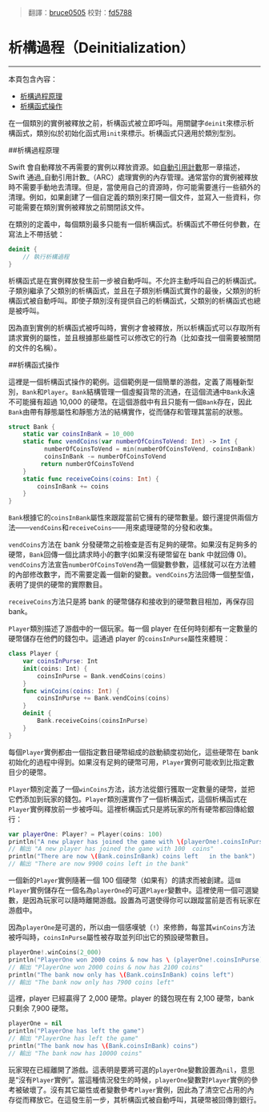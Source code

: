 > 翻譯：[bruce0505](https://github.com/bruce0505)
> 校對：[fd5788](https://github.com/fd5788)

# 析構過程（Deinitialization）
---------------------------

本頁包含內容：

- [析構過程原理](#how_deinitialization_works)
- [析構函式操作](#deinitializers_in_action)

在一個類別的實例被釋放之前，析構函式被立即呼叫。用關鍵字`deinit`來標示析構函式，類別似於初始化函式用`init`來標示。析構函式只適用於類別型別。

<a name="how_deinitialization_works"></a>
##析構過程原理

Swift 會自動釋放不再需要的實例以釋放資源。如[自動引用計數](16_Automatic_Reference_Counting.html)那一章描述，Swift 通過_自動引用計數_（ARC）處理實例的內存管理。通常當你的實例被釋放時不需要手動地去清理。但是，當使用自己的資源時，你可能需要進行一些額外的清理。例如，如果創建了一個自定義的類別來打開一個文件，並寫入一些資料，你可能需要在類別實例被釋放之前關閉該文件。

在類別的定義中，每個類別最多只能有一個析構函式。析構函式不帶任何參數，在寫法上不帶括號：

```swift
deinit {
    // 執行析構過程
}
```

析構函式是在實例釋放發生前一步被自動呼叫。不允許主動呼叫自己的析構函式。子類別繼承了父類別的析構函式，並且在子類別析構函式實作的最後，父類別的析構函式被自動呼叫。即使子類別沒有提供自己的析構函式，父類別的析構函式也總是被呼叫。

因為直到實例的析構函式被呼叫時，實例才會被釋放，所以析構函式可以存取所有請求實例的屬性，並且根據那些屬性可以修改它的行為（比如查找一個需要被關閉的文件的名稱）。

<a name="deinitializers_in_action"></a>
##析構函式操作

這裡是一個析構函式操作的範例。這個範例是一個簡單的游戲，定義了兩種新型別，`Bank`和`Player`。`Bank`結構管理一個虛擬貨幣的流通，在這個流通中`Bank`永遠不可能擁有超過 10,000 的硬幣。在這個游戲中有且只能有一個`Bank`存在，因此`Bank`由帶有靜態屬性和靜態方法的結構實作，從而儲存和管理其當前的狀態。

```swift
struct Bank {
    static var coinsInBank = 10_000
    static func vendCoins(var numberOfCoinsToVend: Int) -> Int {
          numberOfCoinsToVend = min(numberOfCoinsToVend, coinsInBank)
          coinsInBank -= numberOfCoinsToVend
         return numberOfCoinsToVend
    }
    static func receiveCoins(coins: Int) {
        coinsInBank += coins
    }
}
```

`Bank`根據它的`coinsInBank`屬性來跟蹤當前它擁有的硬幣數量。銀行還提供兩個方法——`vendCoins`和`receiveCoins`——用來處理硬幣的分發和收集。

`vendCoins`方法在 bank 分發硬幣之前檢查是否有足夠的硬幣。如果沒有足夠多的硬幣，`Bank`回傳一個比請求時小的數字(如果沒有硬幣留在 bank 中就回傳 0)。`vendCoins`方法宣告`numberOfCoinsToVend`為一個變數參數，這樣就可以在方法體的內部修改數字，而不需要定義一個新的變數。`vendCoins`方法回傳一個整型值，表明了提供的硬幣的實際數目。

`receiveCoins`方法只是將 bank 的硬幣儲存和接收到的硬幣數目相加，再保存回 bank。

`Player`類別描述了游戲中的一個玩家。每一個 player 在任何時刻都有一定數量的硬幣儲存在他們的錢包中。這通過 player 的`coinsInPurse`屬性來體現：

```swift
class Player {
    var coinsInPurse: Int
    init(coins: Int) {
        coinsInPurse = Bank.vendCoins(coins)
    }
    func winCoins(coins: Int) {
        coinsInPurse += Bank.vendCoins(coins)
    }
    deinit {
        Bank.receiveCoins(coinsInPurse)
    }
}
```


每個`Player`實例都由一個指定數目硬幣組成的啟動額度初始化，這些硬幣在 bank 初始化的過程中得到。如果沒有足夠的硬幣可用，`Player`實例可能收到比指定數目少的硬幣。

`Player`類別定義了一個`winCoins`方法，該方法從銀行獲取一定數量的硬幣，並把它們添加到玩家的錢包。`Player`類別還實作了一個析構函式，這個析構函式在`Player`實例釋放前一步被呼叫。這裡析構函式只是將玩家的所有硬幣都回傳給銀行：

```swift
var playerOne: Player? = Player(coins: 100)
println("A new player has joined the game with \(playerOne!.coinsInPurse) coins")
// 輸出 "A new player has joined the game with 100  coins"
println("There are now \(Bank.coinsInBank) coins left   in the bank")
// 輸出 "There are now 9900 coins left in the bank"
```

一個新的`Player`實例隨著一個 100 個硬幣（如果有）的請求而被創建。這`個Player`實例儲存在一個名為`playerOne`的可選`Player`變數中。這裡使用一個可選變數，是因為玩家可以隨時離開游戲。設置為可選使得你可以跟蹤當前是否有玩家在游戲中。

因為`playerOne`是可選的，所以由一個感嘆號（`!`）來修飾，每當其`winCoins`方法被呼叫時，`coinsInPurse`屬性被存取並列印出它的預設硬幣數目。

```swift
playerOne!.winCoins(2_000)
println("PlayerOne won 2000 coins & now has \ (playerOne!.coinsInPurse) coins")
// 輸出 "PlayerOne won 2000 coins & now has 2100 coins"
println("The bank now only has \(Bank.coinsInBank) coins left")
// 輸出 "The bank now only has 7900 coins left"
```

這裡，player 已經贏得了 2,000 硬幣。player 的錢包現在有 2,100 硬幣，bank 只剩余 7,900 硬幣。

```swift
playerOne = nil
println("PlayerOne has left the game")
// 輸出 "PlayerOne has left the game"
println("The bank now has \(Bank.coinsInBank) coins")
// 輸出 "The bank now has 10000 coins"
```

玩家現在已經離開了游戲。這表明是要將可選的`playerOne`變數設置為`nil`，意思是“沒有`Player`實例”。當這種情況發生的時候，`playerOne`變數對`Player`實例的參考被破壞了。沒有其它屬性或者變數參考`Player`實例，因此為了清空它占用的內存從而釋放它。在這發生前一步，其析構函式被自動呼叫，其硬幣被回傳到銀行。

